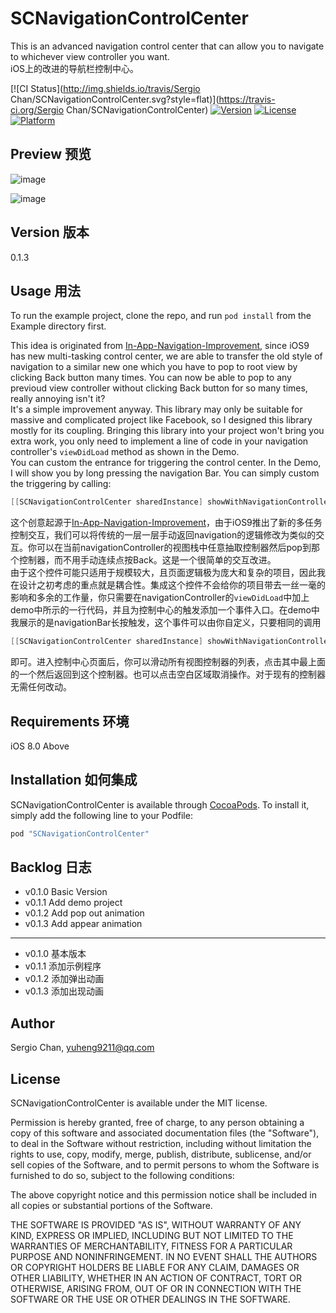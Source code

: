 # SCNavigationControlCenter
This is an advanced navigation control center that can allow you to navigate to whichever view controller you want.  
iOS上的改进的导航栏控制中心。

[![CI Status](http://img.shields.io/travis/Sergio Chan/SCNavigationControlCenter.svg?style=flat)](https://travis-ci.org/Sergio Chan/SCNavigationControlCenter)
[![Version](https://img.shields.io/cocoapods/v/SCNavigationControlCenter.svg?style=flat)](http://cocoapods.org/pods/SCNavigationControlCenter)
[![License](https://img.shields.io/cocoapods/l/SCNavigationControlCenter.svg?style=flat)](http://cocoapods.org/pods/SCNavigationControlCenter)
[![Platform](https://img.shields.io/cocoapods/p/SCNavigationControlCenter.svg?style=flat)](http://cocoapods.org/pods/SCNavigationControlCenter)
## Preview 预览
![image](https://raw.githubusercontent.com/SergioChan/SCNavigationControlCenter/master/Preview/preview.png)

![image](https://raw.githubusercontent.com/SergioChan/SCNavigationControlCenter/master/Preview/preview.gif)

## Version 版本
0.1.3

## Usage 用法

To run the example project, clone the repo, and run `pod install` from the Example directory first.

This idea is originated from [In-App-Navigation-Improvement](https://dribbble.com/shots/2363812-In-App-Navigation-Improvement), since iOS9 has new multi-tasking control center, we are able to transfer the old style of navigation to a similar new one which you have to pop to root view by clicking Back button many times. You can now be able to pop to any previoud view controller without clicking Back button for so many times, really annoying isn't it?  
It's a simple improvement anyway. This library may only be suitable for massive and complicated project like Facebook, so I designed this library mostly for its coupling. Bringing this library into your project won't bring you extra work, you only need to implement a line of code in your navigation controller's `viewDidLoad` method as shown in the Demo.  
You can custom the entrance for triggering the control center. In the Demo, I will show you by long pressing the navigation Bar. You can simply custom the triggering by calling:

```Objective-C
[[SCNavigationControlCenter sharedInstance] showWithNavigationController:self];
```

这个创意起源于[In-App-Navigation-Improvement](https://dribbble.com/shots/2363812-In-App-Navigation-Improvement)，由于iOS9推出了新的多任务控制交互，我们可以将传统的一层一层手动返回navigation的逻辑修改为类似的交互。你可以在当前navigationController的视图栈中任意抽取控制器然后pop到那个控制器，而不用手动连续点按Back。这是一个很简单的交互改进。  
由于这个控件可能只适用于规模较大，且页面逻辑极为庞大和复杂的项目，因此我在设计之初考虑的重点就是耦合性。集成这个控件不会给你的项目带去一丝一毫的影响和多余的工作量，你只需要在navigationController的`viewDidLoad`中加上demo中所示的一行代码，并且为控制中心的触发添加一个事件入口。在demo中我展示的是navigationBar长按触发，这个事件可以由你自定义，只要相同的调用

```Objective-C
[[SCNavigationControlCenter sharedInstance] showWithNavigationController:self];
```

即可。进入控制中心页面后，你可以滑动所有视图控制器的列表，点击其中最上面的一个然后返回到这个控制器。也可以点击空白区域取消操作。对于现有的控制器无需任何改动。

## Requirements 环境
iOS 8.0 Above

## Installation 如何集成

SCNavigationControlCenter is available through [CocoaPods](http://cocoapods.org). To install
it, simply add the following line to your Podfile:

```ruby
pod "SCNavigationControlCenter"
```

## Backlog 日志
* v0.1.0 Basic Version
* v0.1.1 Add demo project
* v0.1.2 Add pop out animation
* v0.1.3 Add appear animation

---  
  
* v0.1.0 基本版本
* v0.1.1 添加示例程序
* v0.1.2 添加弹出动画
* v0.1.3 添加出现动画

## Author

Sergio Chan, yuheng9211@qq.com

## License

SCNavigationControlCenter is available under the MIT license. 

Permission is hereby granted, free of charge, to any person obtaining a copy
of this software and associated documentation files (the "Software"), to deal
in the Software without restriction, including without limitation the rights
to use, copy, modify, merge, publish, distribute, sublicense, and/or sell
copies of the Software, and to permit persons to whom the Software is
furnished to do so, subject to the following conditions:

The above copyright notice and this permission notice shall be included in
all copies or substantial portions of the Software.

THE SOFTWARE IS PROVIDED "AS IS", WITHOUT WARRANTY OF ANY KIND, EXPRESS OR
IMPLIED, INCLUDING BUT NOT LIMITED TO THE WARRANTIES OF MERCHANTABILITY,
FITNESS FOR A PARTICULAR PURPOSE AND NONINFRINGEMENT. IN NO EVENT SHALL THE
AUTHORS OR COPYRIGHT HOLDERS BE LIABLE FOR ANY CLAIM, DAMAGES OR OTHER
LIABILITY, WHETHER IN AN ACTION OF CONTRACT, TORT OR OTHERWISE, ARISING FROM,
OUT OF OR IN CONNECTION WITH THE SOFTWARE OR THE USE OR OTHER DEALINGS IN
THE SOFTWARE.
